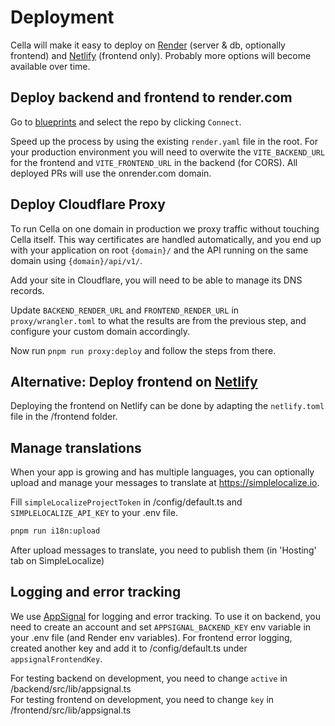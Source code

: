 # Deployment

Cella will make it easy to deploy on [Render](https://www.render.com) (server & db, optionally frontend) and [Netlify](https://www.netlify.com) (frontend only). Probably more options will become available over time.

## Deploy backend and frontend to render.com

Go to [blueprints](https://dashboard.render.com/select-repo?type=blueprint) and select the repo by clicking `Connect`.

Speed up the process by using the existing `render.yaml` file in the root. For your production environment you will need to overwite the `VITE_BACKEND_URL` for the frontend and `VITE_FRONTEND_URL` in the backend (for CORS). All deployed PRs will use the onrender.com domain.

## Deploy Cloudflare Proxy

To run Cella on one domain in production we proxy traffic without touching Cella itself. This way certificates are handled automatically, and you end up with your application on root `{domain}/` and the API running on the same domain using `{domain}/api/v1/`.

Add your site in Cloudflare, you will need to be able to manage its DNS records. 

Update `BACKEND_RENDER_URL` and `FRONTEND_RENDER_URL` in `proxy/wrangler.toml` to what the results are from the previous step, and configure your custom domain accordingly.

Now run `pnpm run proxy:deploy` and follow the steps from there.

## Alternative: Deploy frontend on [Netlify](https://app.netlify.com)

Deploying the frontend on Netlify can be done by adapting the `netlify.toml` file in the /frontend folder.

## Manage translations

When your app is growing and has multiple languages, you can optionally upload and manage your messages to translate at <https://simplelocalize.io>.

Fill `simpleLocalizeProjectToken` in /config/default.ts and `SIMPLELOCALIZE_API_KEY` to your  .env file.

```bash
pnpm run i18n:upload
```

After upload messages to translate, you need to publish them (in 'Hosting' tab on SimpleLocalize)

## Logging and error tracking

We use [AppSignal](https://appsignal.com) for logging and error tracking. To use it on backend, you need to create an account and set `APPSIGNAL_BACKEND_KEY` env variable in your .env file (and Render env variables). For frontend error logging, created another key and add it to /config/default.ts under `appsignalFrontendKey`.

For testing backend on development, you need to change `active` in /backend/src/lib/appsignal.ts\
For testing frontend on development, you need to change `key` in /frontend/src/lib/appsignal.ts
